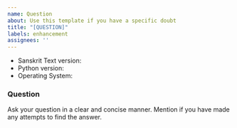 ```yaml
---
name: Question
about: Use this template if you have a specific doubt
title: "[QUESTION]"
labels: enhancement
assignees: ''
---
```


* Sanskrit Text version:
* Python version:
* Operating System:

### Question

Ask your question in a clear and concise manner.
Mention if you have made any attempts to find the answer.

